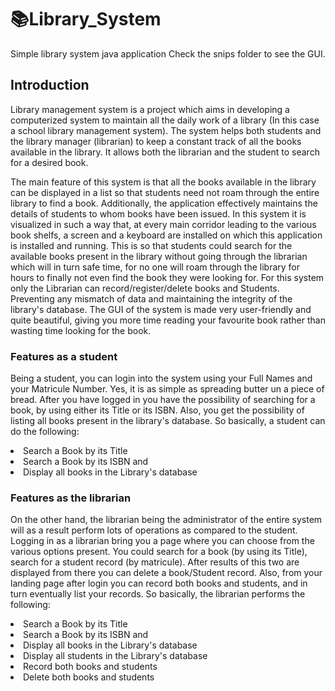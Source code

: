 # 📚Library_System
Simple library system java application
Check the snips folder to see the GUI.
## Introduction
Library management system is a project which aims in developing a computerized system to maintain all the daily work of a library (In this case a school library management system). The system helps both students and the library manager (librarian) to keep a constant track of all the books available in the library. It allows both the librarian and the student to search for a desired book.

The main feature of this system is that all the books available in the library can be displayed in a list so that students need not roam through the entire library to find a book. Additionally, the application effectively maintains the details of students to whom books have been issued.
In this system it is visualized in such a way that, at every main corridor leading to the various book shelfs, a screen and a keyboard are installed on which this application is installed and running. This is so that students could search for the available books present in the library without going through the librarian which will in turn safe time, for no one will roam through the library for hours to finally not even find the book they were looking for. 
For this system only the Librarian can record/register/delete books and Students. Preventing any mismatch of data and maintaining the integrity of the library's database.
The GUI of the system is made very user-friendly and quite beautiful, giving you more time reading your favourite book rather than wasting time looking for the book.

### Features as a student
Being a student, you can login into the system using your Full Names and your Matricule Number. Yes, it is as simple as spreading butter un a piece of bread. After you have logged in you have the possibility of searching for a book, by using either its Title or its ISBN.  Also, you get the possibility of listing all books present in the library's database. So basically, a student can do the following:
<li> Search a Book by its Title </li>
<li> Search a Book by its ISBN and </li>
<li> Display all books in the Library's database </li>

### Features as the librarian
On the other hand, the librarian being the administrator of the entire system will as a result perform lots of operations as compared to the student. Logging in as a librarian bring you a page where you can choose from the various options present. You could search for a book (by using its Title), search for a student record (by matricule). After results of this two are displayed from there you can delete a book/Student record.
Also, from your landing page after login you can record both books and students, and in turn eventually list your records. So basically, the librarian performs the following:
<li> Search a Book by its Title </li>
<li> Search a Book by its ISBN and </li>
<li> Display all books in the Library's database </li>
<li> Display all students in the Library's database </li>
<li> Record both books and students </li>
<li> Delete both books and students </li>
